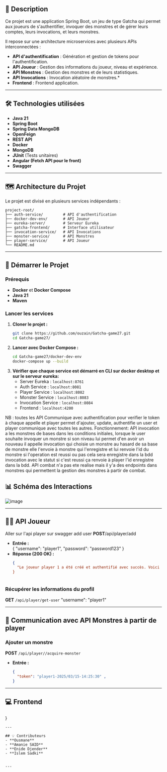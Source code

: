 
## 📌 Description
Ce projet est une application Spring Boot, un jeu  de type Gatcha qui permet aux joueurs de s'authentifier, invoquer des monstres et de gérer leurs comptes, leurs invocations, et leurs monstres.

Il repose sur une architecture microservices avec plusieurs APIs interconnectées :
- **API d'authentification** : Génération et gestion de tokens pour l'authentification.
- **API Joueur** : Gestion des informations du joueur, niveau et expérience.
- **API Monstres** : Gestion des monstres et de leurs statistiques.
- **API Invocations** : Invocation aléatoire de monstres.*
- **Frontend** : Frontend application.

---

## 🛠️ Technologies utilisées
- **Java 21**
- **Spring Boot**
- **Spring Data MongoDB**
- **OpenFeign**
- **REST API**
- **Docker**
- **MongoDB**
- **JUnit** (Tests unitaires)
- **Angular (Fetch API pour le front)**
- **Swagger**

---

## 🗺️ Architecture du Projet
Le projet est divisé en plusieurs services indépendants :
```
project-root/
├── auth-service/         # API d'authentification
├── docker-dev-env/       # API Joueur
├── eureka-server/        # Serveur Eureka
├── gatcha-frontend/      # Interface utilisateur
├── invocation-service/   # API Invocations
├── monster-service/      # API Monstres
├── player-service/       # API Joueur          
└── README.md
```

---

## 🚀 Démarrer le Projet

### Prérequis
- **Docker** et **Docker Compose**
- **Java 21**
- **Maven**

### Lancer les services
1. **Cloner le projet :**
   ```bash
   git clone https://github.com/ouzain/Gatcha-game27.git
   cd Gatcha-game27/
   ```
2. **Lancer avec Docker Compose :**
   ```bash
   cd Gatcha-game27/docker-dev-env
   docker-compose up --build
   ```
3. **Vérifier que chaque service est démarré en CLI sur docker desktop et sur le serveur eureka:**
   - Server Eureka : `localhost:8761` 
   - Auth Service : `localhost:8081`
   - Player Service : `localhost:8082`
   - Monster Service : `localhost:8083`
   - Invocation Service : `localhost:8084`
   - Frontend : `localhost:4200`

NB : toutes les API Communique avec authentification pour verifier le token à chaque appelle et player permet d'ajouter, update, authentifie un user et player communique avec toutes les autres.
Fonctionnement: 
API invocation a les monstres de bases dans les conditions initiales, lorsque le user souhaite invoquer un monstre si son niveau lui permet d'en avoir un nouveau il appelle invocation qui choisie un monstre au hasard de sa base de monstre elle l'envoie à monstre qui l'enregistre et lui renvoie l'id du monstre si l'operation est reussi ou pas cela sera enregistre dans la bdd invocation avec le statut si c'est reussi ça renvoie à player l'id enregistre dans la bdd. 
API combat n'a pas ete realise mais il y'a des endpoints dans monstres qui permettent la gestion des monstres à partir de combat.


## 📊 Schéma des Interactions

![image](https://github.com/user-attachments/assets/5ebeac91-0939-460b-bb1a-8b1ba4a03590)


---
## 🧑‍🎮 API Joueur
Aller sur l'api player sur swagger add user **POST**/api/player/add
  - **Entrée :**  
  {
    "username": "player1",
    "password": "password123"
  }
- **Réponse (200 OK) :**  
  ```json
  {
    "Le joueur player 1 a été créé et authentifié avec succès. Voici son token player1-2025/03/15-14:25:30
  }



### Récupérer les informations du profil
**GET** `/api/player/get-user`
  "username": "player1"

---

## 🦖 Communication avec API Monstres à partir de player
### Ajouter un monstre
**POST** `/api/player//acquire-monster`
- **Entrée :**  
  ```json
  {
    "token": "player1-2025/03/15-14:25:30" ,
  }
  ```

---

## 💻 Frontend
###

}
```
---

## 💡 Contributeurs
- **Ousmane** 
- **Amanie SAID**
- **Enide Djender**
- **Islem Sadki**


---





